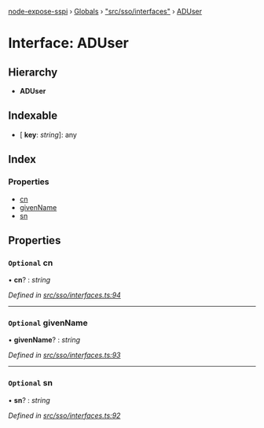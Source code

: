 [node-expose-sspi](../README.md) › [Globals](../globals.md) › ["src/sso/interfaces"](../modules/_src_sso_interfaces_.md) › [ADUser](_src_sso_interfaces_.aduser.md)

# Interface: ADUser

## Hierarchy

* **ADUser**

## Indexable

* \[ **key**: *string*\]: any

## Index

### Properties

* [cn](_src_sso_interfaces_.aduser.md#optional-cn)
* [givenName](_src_sso_interfaces_.aduser.md#optional-givenname)
* [sn](_src_sso_interfaces_.aduser.md#optional-sn)

## Properties

### `Optional` cn

• **cn**? : *string*

*Defined in [src/sso/interfaces.ts:94](https://github.com/jlguenego/node-expose-sspi/blob/f44ba74/src/sso/interfaces.ts#L94)*

___

### `Optional` givenName

• **givenName**? : *string*

*Defined in [src/sso/interfaces.ts:93](https://github.com/jlguenego/node-expose-sspi/blob/f44ba74/src/sso/interfaces.ts#L93)*

___

### `Optional` sn

• **sn**? : *string*

*Defined in [src/sso/interfaces.ts:92](https://github.com/jlguenego/node-expose-sspi/blob/f44ba74/src/sso/interfaces.ts#L92)*
